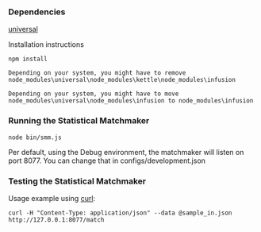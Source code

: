 ### Dependencies

[universal](https://github.com/GPII/universal)

Installation instructions

    npm install
	
    Depending on your system, you might have to remove node_modules\universal\node_modules\kettle\node_modules\infusion
	
    Depending on your system, you might have to move node_modules\universal\node_modules\infusion to node_modules\infusion
	
### Running the Statistical Matchmaker

    node bin/smm.js
	
Per default, using the Debug environment, the matchmaker will listen on port 8077. You can change that in configs/development.json

### Testing the Statistical Matchmaker
	
Usage example using [curl](http://curl.haxx.se/):

	curl -H "Content-Type: application/json" --data @sample_in.json http://127.0.0.1:8077/match
